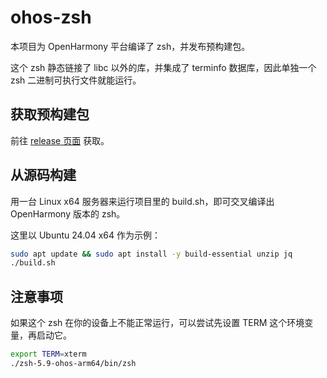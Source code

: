 # ohos-zsh
本项目为 OpenHarmony 平台编译了 zsh，并发布预构建包。

这个 zsh 静态链接了 libc 以外的库，并集成了 terminfo 数据库，因此单独一个 zsh 二进制可执行文件就能运行。

## 获取预构建包
前往 [release 页面](https://github.com/Harmonybrew/ohos-zsh/releases) 获取。

## 从源码构建
用一台 Linux x64 服务器来运行项目里的 build.sh，即可交叉编译出 OpenHarmony 版本的 zsh。

这里以 Ubuntu 24.04 x64 作为示例：
```sh
sudo apt update && sudo apt install -y build-essential unzip jq
./build.sh
```

## 注意事项
如果这个 zsh 在你的设备上不能正常运行，可以尝试先设置 TERM 这个环境变量，再启动它。

```sh
export TERM=xterm
./zsh-5.9-ohos-arm64/bin/zsh
```
